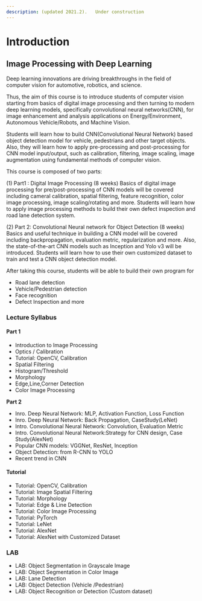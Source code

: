 ```yaml
---
description: (updated 2021.2).   Under construction
---
```


# Introduction

## Image Processing with Deep Learning

Deep learning innovations are driving breakthroughs in the field of computer vision for automotive, robotics, and science.

Thus, the aim of this course is to introduce students of computer vision starting from basics of digital image processing and then turning to modern deep learning models, specifically convolutional neural networks\(CNN\), for image enhancement and analysis applications on Energy/Environment, Autonomous Vehicle/Robots, and Machine Vision.

Students will learn how to build CNN\(Convolutional Neural Network\) based object detection model for vehicle, pedestrians and other target objects. Also, they will learn how to apply pre-processing and post-processing for CNN model input/output, such as calibration, filtering, image scaling, image augmentation using fundamental methods of computer vision.

This course is composed of two parts: 

\(1\) Part1 : Digital Image Processing \(8 weeks\) Basics of digital image processing for pre/post-processing of CNN models will be covered including cameral calibration, spatial filtering, feature recognition, color image processing, image scaling/rotating and more. Students will learn how to apply image processing methods to build their own defect inspection and road lane detection system.

\(2\) Part 2: Convolutional Neural network for Object Detection \(8 weeks\) Basics and useful technique in building a CNN model will be covered including backpropagation, evaluation metric, regularization and more. Also, the state-of-the-art CNN models such as Inception and Yolo v3 will be introduced. Students will learn how to use their own customized dataset to train and test a CNN object detection model.

After taking this course, students will be able to build their own program for

* Road lane detection 
* Vehicle/Pedestrian detection 
* Face recognition
* Defect Inspection and more

### **Lecture Syllabus**

#### **Part 1**

* Introduction to Image Processing
* Optics / Calibration
* Tutorial: OpenCV, Calibration
* Spatial Filtering
* Histogram/Threshold
* Morphology
* Edge,Line,Corner Detection
* Color Image Processing

**Part 2**

* Inro. Deep Neural Network: MLP, Activation Function,  Loss Function
* Inro. Deep Neural Network: Back Propagation, CaseStudy\(LeNet\)
* Intro. Convolutional Neural Network: Convolution, Evaluation Metric
* Intro. Convolutional Neural Network:Strategy for CNN design, Case Study\(AlexNet\)
* Popular CNN models: VGGNet, ResNet, Inception
* Object Detection: from R-CNN to YOLO
* Recent trend in CNN

#### **Tutorial**

* Tutorial: OpenCV, Calibration
* Tutorial: Image Spatial Filtering
* Tutorial: Morphology
* Tutorial: Edge & Line Detection
* Tutorial: Color Image Processing
* Tutorial: PyTorch
* Tutorial: LeNet
* Tutorial: AlexNet
* Tutorial: AlexNet with Customized Dataset

### **LAB**

* LAB: Object Segmentation in Grayscale Image
* LAB: Object Segmentation in Color Image
* LAB: Lane Detection
* LAB: Object Detection \(Vehicle /Pedestrian\)
* LAB: Object Recognition or Detection \(Custom dataset\)

